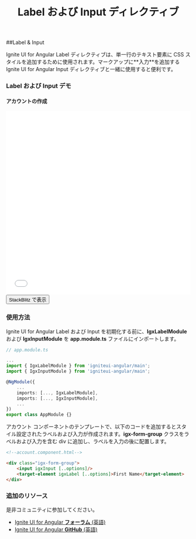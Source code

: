 ﻿---
title: Label および Input ディレクティブ
_description: Ignite UI for Angular Label コンポーネントを使用すると、単一行のテキスト要素を作成するための CSS スタイルを追加し、その他のコントロールと統合できます。
_keywords: Ignite UI for Angular, UI コントロール, Angular ウィジェット, web ウィジェット, UI ウィジェット, Angular, ネイティブ Angular コンポーネント スィート, ネイティブ Angular コントロール, ネイティブ Angular コンポーネント ライブラリ, Angular Label コンポーネント, Angular Label コントロール
_language: ja
---

##Label & Input
<p class="highlight">Ignite UI for Angular Label ディレクティブは、単一行のテキスト要素に CSS スタイルを追加するために使用されます。マークアップに**入力**を追加する Ignite UI for Angular Input ディレクティブと一緒に使用すると便利です。</p>
<div class="divider--half"></div>

### Label および Input デモ
#### アカウントの作成
<div class="sample-container" style="height:500px">
<iframe id="label-input-sample-frame" src='{environment:demosBaseUrl}/label-input' width="100%" height="100%" seamless frameBorder="0"></iframe>
</div>
<div>
    <button data-localize="stackblitz" class="stackblitz-btn" data-iframe-id="label-input-sample-frame" data-demos-base-url="{environment:demosBaseUrl}">StackBlitz で表示</button>
</div>
<div class="divider--half"></div>

### 使用方法

Ignite UI for Angular Label および Input を初期化する前に、**IgxLabelModule** および **IgxInputModule** を **app.module.ts** ファイルにインポートします。

```typescript
// app.module.ts

...
import { IgxLabelModule } from 'igniteui-angular/main';
import { IgxInputModule } from 'igniteui-angular/main';

@NgModule({
    ...
    imports: [..., IgxLabelModule],
    imports: [..., IgxInputModule],
    ...
})
export class AppModule {}
```

アカウント コンポーネントのテンプレートで、以下のコードを追加するとスタイル設定されたラベルおよび入力が作成されます。**igx-form-group** クラスをラベルおよび入力を含む div に追加し、ラベルを入力の後に配置します。

```html
<!--account.component.html-->

<div class="igx-form-group">
    <input igxInput [..options]/>
    <target-element igxLabel [..options]>First Name</target-element>    
</div>
```
<div class="divider--half"></div>

### 追加のリソース

是非コミュニティに参加してください。

* [Ignite UI for Angular **フォーラム** (英語)](https://www.infragistics.com/community/forums/f/ignite-ui-for-angular)
* [Ignite UI for Angular **GitHub** (英語)](https://github.com/IgniteUI/igniteui-angular)
